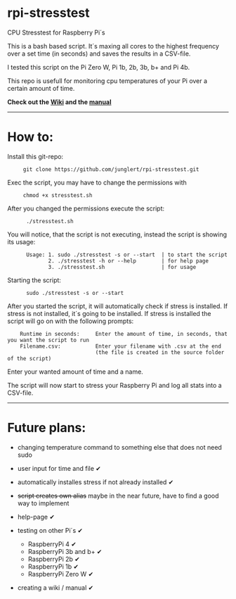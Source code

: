 # rpi-stresstest
CPU Stresstest for Raspberry Pi´s

This is a bash based script. 
It´s maxing all cores to the highest frequency over a set time (in seconds) 
and saves the results in a CSV-file.

I tested this script on the Pi Zero W, Pi 1b, 2b, 3b, b+ and Pi 4b.

This repo is usefull for monitoring cpu temperatures of your Pi over a certain amount of time.

**Check out the [Wiki](https://github.com/junglert/rpi-stresstest/wiki) and the [manual](https://github.com/junglert/rpi-stresstest/wiki/How-to)**
***
# How to:
  
  Install this git-repo:
  
         git clone https://github.com/junglert/rpi-stresstest.git

    
  Exec the script, you may have to change the permissions with 
        
         chmod +x stresstest.sh
         
  After you changed the permissions execute the script:
        
          ./stresstest.sh
          
  You will notice, that the script is not executing, instead the script is showing its usage:   
   
          Usage: 1. sudo ./stresstest -s or --start  | to start the script     
                 2. ./stresstest -h or --help        | for help page
                 3. ./stresstest.sh                  | for usage
    
  Starting the script:    
        
          sudo ./stresstest -s or --start
  
  After you started the script, it will automatically check if stress is installed.
  If stress is not installed, it´s going to be installed.
  If stress is installed the script will go on with the following prompts:
      
        Runtime in seconds:     Enter the amount of time, in seconds, that you want the script to run
        Filename.csv:           Enter your filename with .csv at the end 
                                (the file is created in the source folder of the script)
  
  Enter your wanted amount of time and a name.
  
  The script will now start to stress your Raspberry Pi and log all stats into a CSV-file.
      
  ***    
   # Future plans:
   
   - changing temperature command to something else that does not need sudo

   - user input for time and file ✔
   
   - automatically installes stress if not already installed ✔
  
   - ~~script creates own alias~~ maybe in the near future, have to find a good way to implement
  
   - help-page ✔
  
   - testing on other Pi´s ✔
   
      - RaspberryPi 4 ✔
      - RaspberryPi 3b and b+ ✔
      - RaspberryPi 2b ✔
      - RaspberryPi 1b ✔
      - RaspberryPi Zero W ✔
     
   - creating a wiki / manual ✔
    
